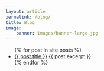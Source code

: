 ```yaml
---
layout: article
permalink: /blog/
title: Blog
image:
    banner: images/banner-large.jpg
---
```


<ul>
  {% for post in site.posts %}
    <li>
      <a href="{{ post.url }}">{{ post.title }}</a>
      {{ post.excerpt }}
    </li>
  {% endfor %}
</ul>